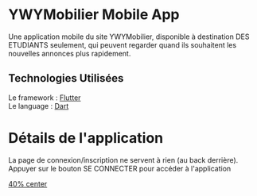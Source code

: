 # YWYMobilier Mobile App

Une application mobile du site YWYMobilier, disponible à destination DES ETUDIANTS seulement, qui peuvent regarder quand ils souhaitent les nouvelles annonces plus rapidement.

## Technologies Utilisées

Le framework : [Flutter](https://flutter.dev/)   
Le language : [Dart](https://dart.dev/)

# Détails de l'application
La page de connexion/inscription ne servent à rien (au back derrière).
Appuyer sur le bouton SE CONNECTER pour accéder à l'application

[40% center](Home.png)
